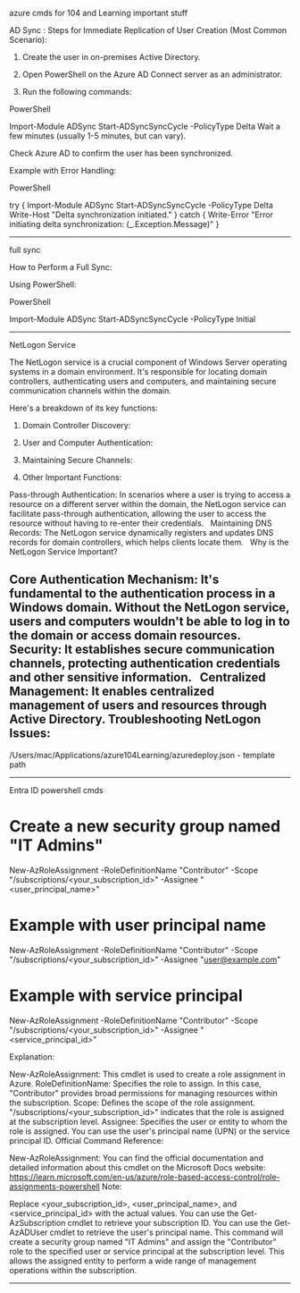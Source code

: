 azure cmds for 104 and Learning important stuff

AD Sync : 
Steps for Immediate Replication of User Creation (Most Common Scenario):

1. Create the user in on-premises Active Directory.

2. Open PowerShell on the Azure AD Connect server as an administrator.

3. Run the following commands:

PowerShell

Import-Module ADSync
Start-ADSyncSyncCycle -PolicyType Delta
Wait a few minutes (usually 1-5 minutes, but can vary).

Check Azure AD to confirm the user has been synchronized.

Example with Error Handling:

PowerShell

try {
    Import-Module ADSync
    Start-ADSyncSyncCycle -PolicyType Delta
    Write-Host "Delta synchronization initiated."
}
catch {
    Write-Error "Error initiating delta synchronization: $($_.Exception.Message)"
}


--------------------------

full sync

How to Perform a Full Sync:

Using PowerShell:

PowerShell

Import-Module ADSync
Start-ADSyncSyncCycle -PolicyType Initial



-------- 
NetLogon Service

The NetLogon service is a crucial component of Windows Server operating systems in a domain environment. It's responsible for locating domain controllers, authenticating users and computers, and maintaining secure communication channels within the domain.   

Here's a breakdown of its key functions:

1. Domain Controller Discovery:


2. User and Computer Authentication:

 
3. Maintaining Secure Channels:

4. Other Important Functions:

Pass-through Authentication: In scenarios where a user is trying to access a resource on a different server within the domain, the NetLogon service can facilitate pass-through authentication, allowing the user to access the resource without having to re-enter their credentials.   
Maintaining DNS Records: The NetLogon service dynamically registers and updates DNS records for domain controllers, which helps clients locate them. 
  
Why is the NetLogon Service Important?

Core Authentication Mechanism: It's fundamental to the authentication process in a Windows domain. Without the NetLogon service, users and computers wouldn't be able to log in to the domain or access domain resources.   
Security: It establishes secure communication channels, protecting authentication credentials and other sensitive information.   
Centralized Management: It enables centralized management of users and resources through Active Directory.
Troubleshooting NetLogon Issues:
-----------------

/Users/mac/Applications/azure104Learning/azuredeploy.json  - template path

---------------------------

Entra ID powershell cmds

# Create a new security group named "IT Admins"
New-AzRoleAssignment -RoleDefinitionName "Contributor" -Scope "/subscriptions/<your_subscription_id>" -Assignee "<user_principal_name>" 

# Example with user principal name
New-AzRoleAssignment -RoleDefinitionName "Contributor" -Scope "/subscriptions/<your_subscription_id>" -Assignee "user@example.com" 

# Example with service principal
New-AzRoleAssignment -RoleDefinitionName "Contributor" -Scope "/subscriptions/<your_subscription_id>" -Assignee "<service_principal_id>"

Explanation:

New-AzRoleAssignment: This cmdlet is used to create a role assignment in Azure.
RoleDefinitionName: Specifies the role to assign. In this case, "Contributor" provides broad permissions for managing resources within the subscription.
Scope: Defines the scope of the role assignment. "/subscriptions/<your_subscription_id>" indicates that the role is assigned at the subscription level.
Assignee: Specifies the user or entity to whom the role is assigned. You can use the user's principal name (UPN) or the service principal ID.
Official Command Reference:

New-AzRoleAssignment: You can find the official documentation and detailed information about this cmdlet on the Microsoft Docs website: https://learn.microsoft.com/en-us/azure/role-based-access-control/role-assignments-powershell
Note:

Replace <your_subscription_id>, <user_principal_name>, and <service_principal_id> with the actual values.
You can use the Get-AzSubscription cmdlet to retrieve your subscription ID.
You can use the Get-AzADUser cmdlet to retrieve the user's principal name.
This command will create a security group named "IT Admins" and assign the "Contributor" role to the specified user or service principal at the subscription level. This allows the assigned entity to perform a wide range of management operations within the subscription.

--------------------